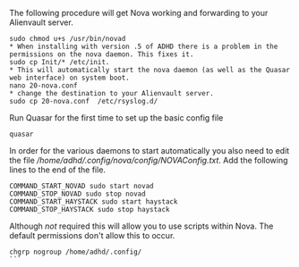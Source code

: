 The following procedure will get Nova working and forwarding to your Alienvault server. 

````
sudo chmod u+s /usr/bin/novad
* When installing with version .5 of ADHD there is a problem in the permissions on the nova daemon. This fixes it.
sudo cp Init/* /etc/init. 
* This will automatically start the nova daemon (as well as the Quasar web interface) on system boot. 
nano 20-nova.conf
* change the destination to your Alienvault server. 
sudo cp 20-nova.conf  /etc/rsyslog.d/ 
````

Run Quasar for the first time to set up the basic config file

````
quasar
````

In order for the various daemons to start automatically you also need to edit the file _/home/adhd/.config/nova/config/NOVAConfig.txt_. 
Add the following lines to the end of the file. 

```
COMMAND_START_NOVAD sudo start novad
COMMAND_STOP_NOVAD sudo stop novad
COMMAND_START_HAYSTACK sudo start haystack
COMMAND_STOP_HAYSTACK sudo stop haystack
```

Although *not* required this will allow you to use scripts within Nova. The default permissions don't allow this to occur. 

````
chgrp nogroup /home/adhd/.config/
```

